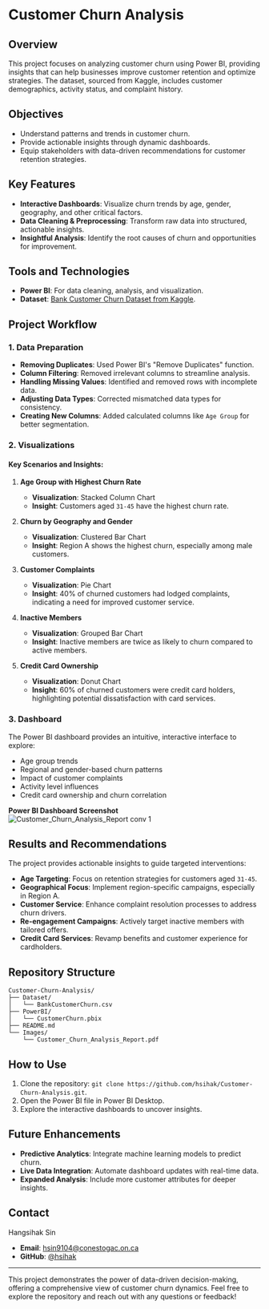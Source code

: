 # Customer Churn Analysis

## Overview
This project focuses on analyzing customer churn using Power BI, providing insights that can help businesses improve customer retention and optimize strategies. The dataset, sourced from Kaggle, includes customer demographics, activity status, and complaint history.

## Objectives
- Understand patterns and trends in customer churn.
- Provide actionable insights through dynamic dashboards.
- Equip stakeholders with data-driven recommendations for customer retention strategies.

## Key Features
- **Interactive Dashboards**: Visualize churn trends by age, gender, geography, and other critical factors.
- **Data Cleaning & Preprocessing**: Transform raw data into structured, actionable insights.
- **Insightful Analysis**: Identify the root causes of churn and opportunities for improvement.

## Tools and Technologies
- **Power BI**: For data cleaning, analysis, and visualization.
- **Dataset**: [Bank Customer Churn Dataset from Kaggle](https://www.kaggle.com/datasets).

## Project Workflow

### 1. Data Preparation
- **Removing Duplicates**: Used Power BI's "Remove Duplicates" function.
- **Column Filtering**: Removed irrelevant columns to streamline analysis.
- **Handling Missing Values**: Identified and removed rows with incomplete data.
- **Adjusting Data Types**: Corrected mismatched data types for consistency.
- **Creating New Columns**: Added calculated columns like `Age Group` for better segmentation.

### 2. Visualizations
#### Key Scenarios and Insights:
1. **Age Group with Highest Churn Rate**
   - **Visualization**: Stacked Column Chart
   - **Insight**: Customers aged `31-45` have the highest churn rate.

2. **Churn by Geography and Gender**
   - **Visualization**: Clustered Bar Chart
   - **Insight**: Region A shows the highest churn, especially among male customers.

3. **Customer Complaints**
   - **Visualization**: Pie Chart
   - **Insight**: 40% of churned customers had lodged complaints, indicating a need for improved customer service.

4. **Inactive Members**
   - **Visualization**: Grouped Bar Chart
   - **Insight**: Inactive members are twice as likely to churn compared to active members.

5. **Credit Card Ownership**
   - **Visualization**: Donut Chart
   - **Insight**: 60% of churned customers were credit card holders, highlighting potential dissatisfaction with card services.

### 3. Dashboard
The Power BI dashboard provides an intuitive, interactive interface to explore:
- Age group trends
- Regional and gender-based churn patterns
- Impact of customer complaints
- Activity level influences
- Credit card ownership and churn correlation

**Power BI Dashboard Screenshot**
![Customer_Churn_Analysis_Report conv 1](https://github.com/user-attachments/assets/b3115df6-d589-4137-817c-6e1bc44adc8f)


## Results and Recommendations
The project provides actionable insights to guide targeted interventions:
- **Age Targeting**: Focus on retention strategies for customers aged `31-45`.
- **Geographical Focus**: Implement region-specific campaigns, especially in Region A.
- **Customer Service**: Enhance complaint resolution processes to address churn drivers.
- **Re-engagement Campaigns**: Actively target inactive members with tailored offers.
- **Credit Card Services**: Revamp benefits and customer experience for cardholders.

## Repository Structure
```
Customer-Churn-Analysis/
├── Dataset/
│   └── BankCustomerChurn.csv
├── PowerBI/
│   └── CustomerChurn.pbix
├── README.md
└── Images/
    └── Customer_Churn_Analysis_Report.pdf
```

## How to Use
1. Clone the repository: `git clone https://github.com/hsihak/Customer-Churn-Analysis.git`.
2. Open the Power BI file in Power BI Desktop.
3. Explore the interactive dashboards to uncover insights.

## Future Enhancements
- **Predictive Analytics**: Integrate machine learning models to predict churn.
- **Live Data Integration**: Automate dashboard updates with real-time data.
- **Expanded Analysis**: Include more customer attributes for deeper insights.

## Contact
Hangsihak Sin  
- **Email**: hsin9104@conestogac.on.ca  
- **GitHub**: [@hsihak](https://github.com/hsihak)  

---

This project demonstrates the power of data-driven decision-making, offering a comprehensive view of customer churn dynamics. Feel free to explore the repository and reach out with any questions or feedback!
